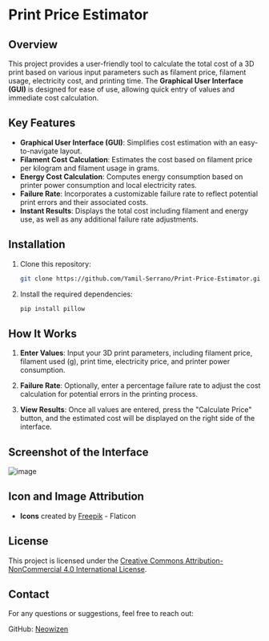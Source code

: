 # Print Price Estimator

## Overview

This project provides a user-friendly tool to calculate the total cost of a 3D print based on various input parameters such as filament price, filament usage, electricity cost, and printing time. The **Graphical User Interface (GUI)** is designed for ease of use, allowing quick entry of values and immediate cost calculation.

## Key Features

- **Graphical User Interface (GUI)**: Simplifies cost estimation with an easy-to-navigate layout.
- **Filament Cost Calculation**: Estimates the cost based on filament price per kilogram and filament usage in grams.
- **Energy Cost Calculation**: Computes energy consumption based on printer power consumption and local electricity rates.
- **Failure Rate**: Incorporates a customizable failure rate to reflect potential print errors and their associated costs.
- **Instant Results**: Displays the total cost including filament and energy use, as well as any additional failure rate adjustments.

## Installation

1. Clone this repository:
   ```bash
   git clone https://github.com/Yamil-Serrano/Print-Price-Estimator.git
   ```

2. Install the required dependencies:
   ```bash
   pip install pillow
   ```

## How It Works

1. **Enter Values**: Input your 3D print parameters, including filament price, filament used (g), print time, electricity price, and printer power consumption.
  
2. **Failure Rate**: Optionally, enter a percentage failure rate to adjust the cost calculation for potential errors in the printing process.
  
3. **View Results**: Once all values are entered, press the "Calculate Price" button, and the estimated cost will be displayed on the right side of the interface.

## Screenshot of the Interface

![image](https://github.com/user-attachments/assets/073f6929-e228-4c38-abd8-f2b0b08fca1e)


## Icon and Image Attribution

- **Icons** created by [Freepik](https://www.flaticon.com/authors/freepik) - Flaticon

## License

This project is licensed under the [Creative Commons Attribution-NonCommercial 4.0 International License](LICENSE.md).

## Contact

For any questions or suggestions, feel free to reach out:

GitHub: [Neowizen](https://github.com/Yamil-Serrano)
